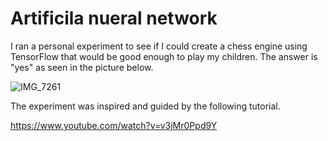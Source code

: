 # Artificila nueral network
I ran a personal experiment to see if I could create a chess engine using TensorFlow that would be good enough to play my children. The answer is "yes" as seen in the picture below.

![IMG_7261](https://github.com/user-attachments/assets/833e63c5-a5f2-46b2-a50a-ab0e9139f11e)

The experiment was inspired and guided by the following tutorial.

https://www.youtube.com/watch?v=v3jMr0Ppd9Y
